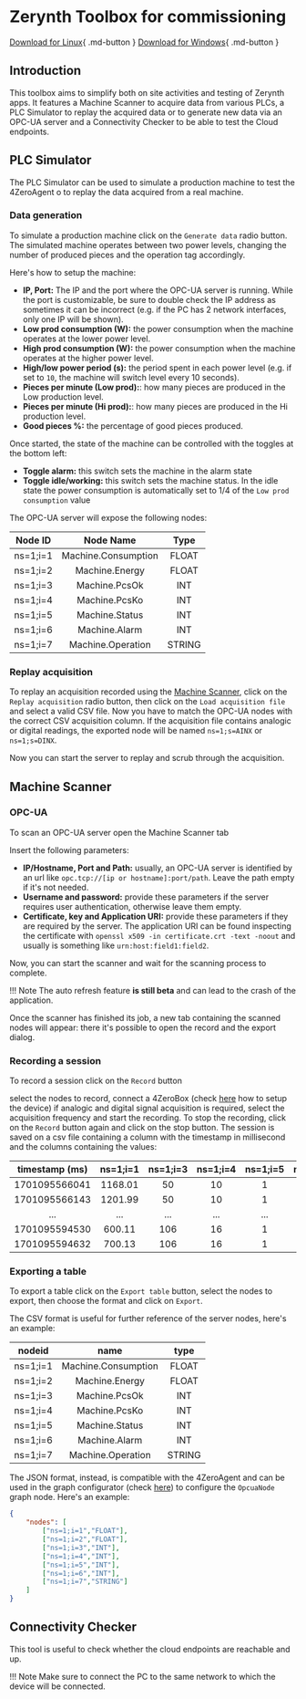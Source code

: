 # Zerynth Toolbox for commissioning

[Download for Linux](#){ .md-button } [Download for Windows](#){ .md-button }

## Introduction

This toolbox aims to simplify both on site activities and testing of Zerynth apps.
It features a Machine Scanner to acquire data from various PLCs, a PLC Simulator to replay the acquired data or to generate new data via an OPC-UA server and a Connectivity Checker to be able to test the Cloud endpoints.


## PLC Simulator

The PLC Simulator can be used to simulate a production machine to test the 4ZeroAgent o to replay the data acquired from a real machine.

### Data generation

To simulate a production machine click on the `Generate data` radio button.
The simulated machine operates between two power levels, changing the number of produced pieces and the operation tag accordingly.

<!-- insert image -->

Here's how to setup the machine:

* **IP, Port:** The IP and the port where the OPC-UA server is running. While the port is customizable, be sure to double check the IP address as sometimes it can be incorrect (e.g. if the PC has 2 network interfaces, only one IP will be shown).
* **Low prod consumption (W):** the power consumption when the machine operates at the lower power level.
* **High prod consumption (W):** the power consumption when the machine operates at the higher power level.
* **High/low power period (s):** the period spent in each power level (e.g. if set to `10`, the machine will switch level every 10 seconds).
* **Pieces per minute (Low prod):**: how many pieces are produced in the Low production level.
* **Pieces per minute (Hi prod):**: how many pieces are produced in the Hi production level.
* **Good pieces %:** the percentage of good pieces produced.

Once started, the state of the machine can be controlled with the toggles at the bottom left:

* **Toggle alarm:** this switch sets the machine in the alarm state
* **Toggle idle/working:** this switch sets the machine status. In the idle state the power consumption is automatically set to  1/4 of the `Low prod consumption` value

The OPC-UA server will expose the following nodes:

| Node ID  | Node Name           | Type   |
|:--------:|:-------------------:|:------:|
| ns=1;i=1 | Machine.Consumption | FLOAT  |
| ns=1;i=2 | Machine.Energy      | FLOAT  |
| ns=1;i=3 | Machine.PcsOk       | INT    |
| ns=1;i=4 | Machine.PcsKo       | INT    |
| ns=1;i=5 | Machine.Status      | INT    |
| ns=1;i=6 | Machine.Alarm       | INT    |
| ns=1;i=7 | Machine.Operation   | STRING |

### Replay acquisition

To replay an acquisition recorded using the [Machine Scanner](#recording-a-session), click on the `Replay acquisition` radio button, then click on the `Load acquisition file` and select a valid CSV file.
Now you have to match the OPC-UA nodes with the correct CSV acquisition column. If the acquisition file contains analogic or digital readings, the exported node will be named `ns=1;s=AINX` or `ns=1;s=DINX`.

<!-- insert image -->

Now you can start the server to replay and scrub through the acquisition.

## Machine Scanner

### OPC-UA

To scan an OPC-UA server open the Machine Scanner tab

<!-- image here -->

Insert the following parameters:

* **IP/Hostname, Port and Path:** usually, an OPC-UA server is identified by an url like `opc.tcp://[ip or hostname]:port/path`. Leave the path empty if it's not needed.
* **Username and password:** provide these parameters if the server requires user authentication, otherwise leave them empty.
* **Certificate, key and Application URI:** provide these parameters if they are required by the server. The application URI can be found inspecting the certificate with `openssl x509 -in certificate.crt -text -noout` and usually is something like `urn:host:field1:field2`. 

Now, you can start the scanner and wait for the scanning process to complete.

!!! Note
    The auto refresh feature **is still beta** and can lead to the crash of the application.

Once the scanner has finished its job, a new tab containing the scanned nodes will appear: there it's possible to open the record and the export dialog.

### Recording a session

To record a session click on the `Record` button

<!-- insert image -->

select the nodes to record, connect a 4ZeroBox (check [here](#) how to setup the device) if analogic and digital signal acquisition is required, select the acquisition frequency and start the recording.
To stop the recording, click on the `Record` button again and click on the stop button.
The session is saved on a csv file containing a column with the timestamp in millisecond and the columns containing the values:

| timestamp (ms) | ns=1;i=1 | ns=1;i=3 | ns=1;i=4 | ns=1;i=5 | ns=1;i=6 | ns=1;i=7 |
|:--------------:|:--------:|:--------:|:--------:|:--------:|:--------:|:--------:|
| 1701095566041  | 1168.01  | 50       | 10       | 1        | 0        | HIGH     |
| 1701095566143  | 1201.99  | 50       | 10       | 1        | 0        | HIGH     |
| ...            | ...      | ...      | ...      | ...      | ...      | ...      |
| 1701095594530  | 600.11   | 106      | 16       | 1        | 0        | LOW      |
| 1701095594632  | 700.13   | 106      | 16       | 1        | 0        | LOW      |


### Exporting a table

To export a table click on the `Export table` button, select the nodes to export, then choose the format and click on `Export`.

The CSV format is useful for further reference of the server nodes, here's an example:

| nodeid   | name                | type   |
|:--------:|:-------------------:|:-------:
| ns=1;i=1 | Machine.Consumption | FLOAT  |
| ns=1;i=2 | Machine.Energy      | FLOAT  |
| ns=1;i=3 | Machine.PcsOk       | INT    |
| ns=1;i=4 | Machine.PcsKo       | INT    |
| ns=1;i=5 | Machine.Status      | INT    |
| ns=1;i=6 | Machine.Alarm       | INT    |
| ns=1;i=7 | Machine.Operation   | STRING |


<!-- insert configuator reference  -->

The JSON format, instead, is compatible with the 4ZeroAgent and can be used in the graph configurator (check [here](#)) to configure the `OpcuaNode` graph node.
Here's an example:

```json
{
    "nodes": [
        ["ns=1;i=1","FLOAT"],
        ["ns=1;i=2","FLOAT"],
        ["ns=1;i=3","INT"],
        ["ns=1;i=4","INT"],
        ["ns=1;i=5","INT"],
        ["ns=1;i=6","INT"],
        ["ns=1;i=7","STRING"]
    ]
}
```

## Connectivity Checker

This tool is useful to check whether the cloud endpoints are reachable and up.

<!-- insert image -->



!!! Note
    Make sure to connect the PC to the same network to which the device will be connected.